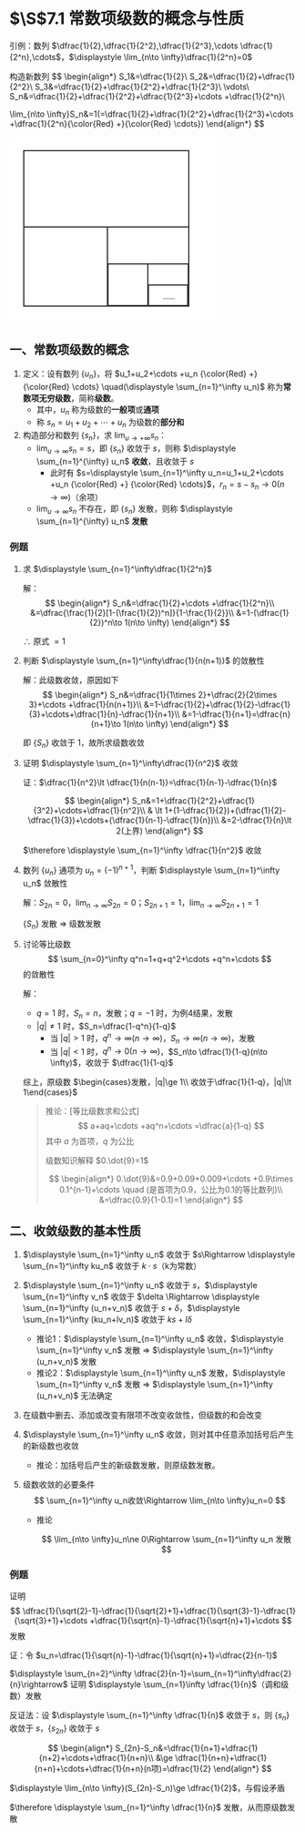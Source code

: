 # $\S$7.1 常数项级数的概念与性质
引例：数列 $\dfrac{1}{2},\dfrac{1}{2^2},\dfrac{1}{2^3},\cdots \dfrac{1}{2^n},\cdots$，$\displaystyle \lim_{n\to \infty}\dfrac{1}{2^n}=0$

构造新数列
$$
\begin{align*}
S_1&=\dfrac{1}{2}\\
S_2&=\dfrac{1}{2}+\dfrac{1}{2^2}\\
S_3&=\dfrac{1}{2}+\dfrac{1}{2^2}+\dfrac{1}{2^3}\\
\vdots\\
S_n&=\dfrac{1}{2}+\dfrac{1}{2^2}+\dfrac{1}{2^3}+\cdots +\dfrac{1}{2^n}\\

\lim_{n\to \infty}S_n&=1(=\dfrac{1}{2}+\dfrac{1}{2^2}+\dfrac{1}{2^3}+\cdots +\dfrac{1}{2^n}{\color{Red} +}{\color{Red} \cdots})
\end{align*}
$$

![图形化示意](../assets/7/71yinli.png)
## 一、常数项级数的概念
1. 定义：设有数列 $\{u_n\}$，将 $u_1+u_2+\cdots +u_n {\color{Red} +} {\color{Red} \cdots} \quad(\displaystyle \sum_{n=1}^\infty u_n)$ 称为**常数项无穷级数**，简称**级数**。
    * 其中，$u_n$ 称为级数的**一般项**或**通项**
    * 称 $s_n=u_1+u_2+\cdots +u_n$ 为级数的**部分和**
2. 构造部分和数列 $\{s_n\}$，求 $\displaystyle \lim_{u\to +\infty}s_n$：
    * $\displaystyle \lim_{u\to \infty}s_n=s$，即 $\{s_n\}$ 收敛于 $s$，则称 $\displaystyle \sum_{n=1}^{\infty} u_n$ **收敛**，且收敛于 $s$
        * 此时有 $s=\displaystyle \sum_{n=1}^\infty u_n=u_1+u_2+\cdots +u_n {\color{Red} +} {\color{Red} \cdots}$，$r_n=s-s_n\rightarrow 0(n\to \infty)$（余项）
    * $\displaystyle \lim_{u\to \infty}s_n$ 不存在，即 $\{s_n\}$ 发散，则称 $\displaystyle \sum_{n=1}^{\infty} u_n$ **发散**
### 例题
1. 求 $\displaystyle \sum_{n=1}^\infty\dfrac{1}{2^n}$

    解：
    $$
    \begin{align*}
    S_n&=\dfrac{1}{2}+\cdots +\dfrac{1}{2^n}\\
    &=\dfrac{\frac{1}{2}[1-(\frac{1}{2})^n]}{1-\frac{1}{2}}\\
    &=1-(\dfrac{1}{2})^n\to 1(n\to \infty)
    \end{align*}
    $$

    $\therefore$ 原式 $=1$
2. 判断 $\displaystyle \sum_{n=1}^\infty\dfrac{1}{n(n+1)}$ 的敛散性

    解：此级数收敛，原因如下
    $$
    \begin{align*}
    S_n&=\dfrac{1}{1\times 2}+\dfrac{2}{2\times 3}+\cdots +\dfrac{1}{n(n+1)}\\
    &=1-\dfrac{1}{2}+\dfrac{1}{2}-\dfrac{1}{3}+\cdots+\dfrac{1}{n}-\dfrac{1}{n+1}\\
    &=1-\dfrac{1}{n+1}=\dfrac{n}{n+1}\to 1(n\to \infty)
    \end{align*}
    $$

    即 $\{S_n\}$ 收敛于 1，故所求级数收敛
3. 证明 $\displaystyle \sum_{n=1}^\infty\dfrac{1}{n^2}$ 收敛

    证：$\dfrac{1}{n^2}\lt \dfrac{1}{n(n-1)}=\dfrac{1}{n-1}-\dfrac{1}{n}$

    $$
    \begin{align*}
    S_n&=1+\dfrac{1}{2^2}+\dfrac{1}{3^2}+\cdots+\dfrac{1}{n^2}\\
    & \lt 1+(1-\dfrac{1}{2})+(\dfrac{1}{2}-\dfrac{1}{3})+\cdots+(\dfrac{1}{n-1}-\dfrac{1}{n})\\
    &=2-\dfrac{1}{n}\lt 2(上界)
    \end{align*}
    $$

    $\therefore \displaystyle \sum_{n=1}^\infty \dfrac{1}{n^2}$ 收敛

4. 数列 $\{u_n\}$ 通项为 $u_n=(-1)^{n+1}$，判断 $\displaystyle \sum_{n=1}^\infty u_n$ 敛散性

    解：$S_{2n}=0$，$\displaystyle \lim_{n\to \infty}S_{2n}=0$；$S_{2n+1}=1$，$\displaystyle \lim_{n\to \infty}S_{2n+1}=1$

    $\{S_n\}$ 发散 $\Rightarrow$ 级数发散

5. 讨论等比级数
    $$
    \sum_{n=0}^\infty q^n=1+q+q^2+\cdots +q^n+\cdots
    $$
    的敛散性

    解：
    * $q=1$ 时，$S_n=n$，发散；$q=-1$ 时，为例4结果，发散
    * $|q|\ne 1$ 时，$S_n=\dfrac{1-q^n}{1-q}$
        * 当 $|q| \gt 1$ 时，$q^n \to \infty(n\to \infty)$，$S_n\to \infty(n\to \infty)$，发散
        * 当 $|q| \lt 1$ 时，$q^n \to 0(n\to \infty)$，$S_n\to \dfrac{1}{1-q}(n\to \infty)$，收敛于 $\dfrac{1}{1-q}$

    综上，原级数 $\begin{cases}发散，|q|\ge 1\\ 收敛于\dfrac{1}{1-q}，|q|\lt 1\end{cases}$

    > 推论：[等比级数求和公式]
    > $$
    > a+aq+\cdots +aq^n+\cdots =\dfrac{a}{1-q}
    > $$
    > 其中 $a$ 为首项，$q$ 为公比
    >
    > 级数知识解释 $0.\dot{9}=1$
    >
    > $$
      \begin{align*}
      0.\dot{9}&=0.9+0.09+0.009+\cdots +0.9\times 0.1^{n-1}+\cdots \quad (是首项为0.9，公比为0.1的等比数列)\\
      &=\dfrac{0.9}{1-0.1}=1
      \end{align*}
    > $$

## 二、**收敛**级数的基本性质
1. $\displaystyle \sum_{n=1}^\infty u_n$ 收敛于 $s\Rightarrow \displaystyle \sum_{n=1}^\infty ku_n$ 收敛于 $k\cdot s$（k为常数）
2. $\displaystyle \sum_{n=1}^\infty u_n$ 收敛于 $s$，$\displaystyle \sum_{n=1}^\infty v_n$ 收敛于 $\delta \Rightarrow \displaystyle \sum_{n=1}^\infty (u_n+v_n)$ 收敛于 $s+\delta$，$\displaystyle \sum_{n=1}^\infty (ku_n+lv_n)$ 收敛于 $ks+l\delta$
    * 推论1：$\displaystyle \sum_{n=1}^\infty u_n$ 收敛，$\displaystyle \sum_{n=1}^\infty v_n$ 发散 $\Rightarrow$ $\displaystyle \sum_{n=1}^\infty (u_n+v_n)$ 发散
    * 推论2：$\displaystyle \sum_{n=1}^\infty u_n$ 发散，$\displaystyle \sum_{n=1}^\infty v_n$ 发散 $\Rightarrow$ $\displaystyle \sum_{n=1}^\infty (u_n+v_n)$ 无法确定
3. 在级数中删去、添加或改变有限项不改变收敛性，但级数的和会改变
4. $\displaystyle \sum_{n=1}^\infty u_n$ 收敛，则对其中任意添加括号后产生的新级数也收敛
    * 推论：加括号后产生的新级数发散，则原级数发散。
5. 级数收敛的必要条件
    $$
    \sum_{n=1}^\infty u_n收敛\Rightarrow \lim_{n\to \infty}u_n=0
    $$

    * 推论

        $$
        \lim_{n\to \infty}u_n\ne 0\Rightarrow \sum_{n=1}^\infty u_n 发散
        $$

### 例题
证明
$$
\dfrac{1}{\sqrt{2}-1}-\dfrac{1}{\sqrt{2}+1}+\dfrac{1}{\sqrt{3}-1}-\dfrac{1}{\sqrt{3}+1}+\cdots +\dfrac{1}{\sqrt{n}-1}-\dfrac{1}{\sqrt{n}+1}+\cdots
$$
发散

证：令 $u_n=\dfrac{1}{\sqrt{n}-1}-\dfrac{1}{\sqrt{n}+1}=\dfrac{2}{n-1}$

$\displaystyle \sum_{n=2}^\infty \dfrac{2}{n-1}=\sum_{n=1}^\infty\dfrac{2}{n}\rightarrow$ 证明 $\displaystyle \sum_{n=1}\infty \dfrac{1}{n}$（调和级数）发散

反证法：设 $\displaystyle \sum_{n=1}^\infty \dfrac{1}{n}$ 收敛于 $s$，则 $\{s_n\}$ 收敛于 $s$，$\{s_{2n}\}$ 收敛于 $s$

$$
\begin{align*}
S_{2n}-S_n&=\dfrac{1}{n+1}+\dfrac{1}{n+2}+\cdots+\dfrac{1}{n+n}\\
&\ge \dfrac{1}{n+n}+\dfrac{1}{n+n}+\cdots+\dfrac{1}{n+n}(n项)=\dfrac{1}{2}
\end{align*}
$$

$\displaystyle \lim_{n\to \infty}(S_{2n}-S_n)\ge \dfrac{1}{2}$，与假设矛盾

$\therefore \displaystyle \sum_{n=1}^\infty \dfrac{1}{n}$ 发散，从而原级数发散
